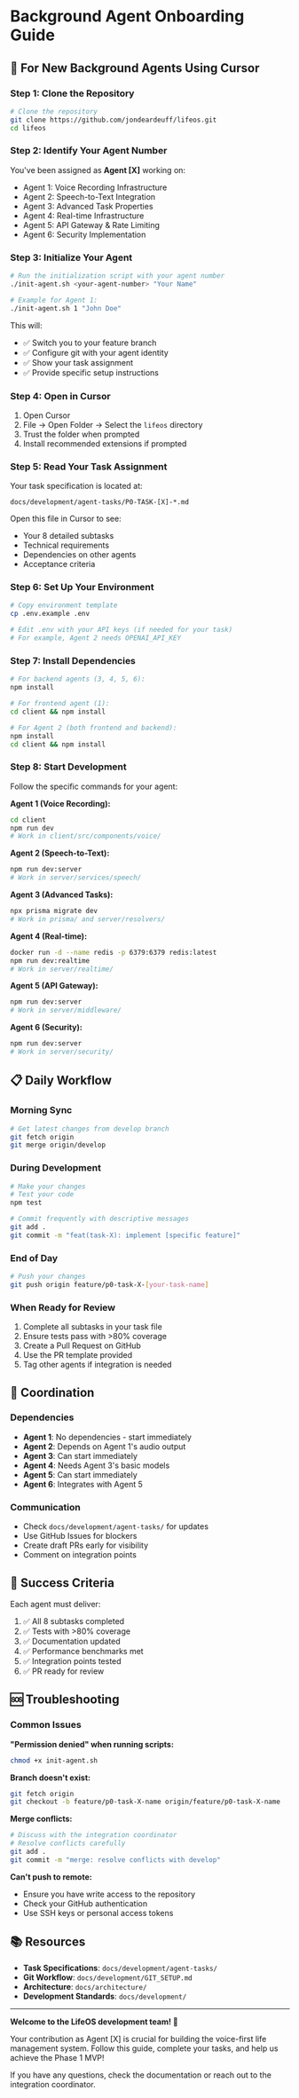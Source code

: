 # Background Agent Onboarding Guide

## 🚀 For New Background Agents Using Cursor

### Step 1: Clone the Repository

```bash
# Clone the repository
git clone https://github.com/jondeardeuff/lifeos.git
cd lifeos
```

### Step 2: Identify Your Agent Number

You've been assigned as **Agent [X]** working on:
- Agent 1: Voice Recording Infrastructure
- Agent 2: Speech-to-Text Integration  
- Agent 3: Advanced Task Properties
- Agent 4: Real-time Infrastructure
- Agent 5: API Gateway & Rate Limiting
- Agent 6: Security Implementation

### Step 3: Initialize Your Agent

```bash
# Run the initialization script with your agent number
./init-agent.sh <your-agent-number> "Your Name"

# Example for Agent 1:
./init-agent.sh 1 "John Doe"
```

This will:
- ✅ Switch you to your feature branch
- ✅ Configure git with your agent identity
- ✅ Show your task assignment
- ✅ Provide specific setup instructions

### Step 4: Open in Cursor

1. Open Cursor
2. File → Open Folder → Select the `lifeos` directory
3. Trust the folder when prompted
4. Install recommended extensions if prompted

### Step 5: Read Your Task Assignment

Your task specification is located at:
```
docs/development/agent-tasks/P0-TASK-[X]-*.md
```

Open this file in Cursor to see:
- Your 8 detailed subtasks
- Technical requirements
- Dependencies on other agents
- Acceptance criteria

### Step 6: Set Up Your Environment

```bash
# Copy environment template
cp .env.example .env

# Edit .env with your API keys (if needed for your task)
# For example, Agent 2 needs OPENAI_API_KEY
```

### Step 7: Install Dependencies

```bash
# For backend agents (3, 4, 5, 6):
npm install

# For frontend agent (1):
cd client && npm install

# For Agent 2 (both frontend and backend):
npm install
cd client && npm install
```

### Step 8: Start Development

Follow the specific commands for your agent:

**Agent 1 (Voice Recording):**
```bash
cd client
npm run dev
# Work in client/src/components/voice/
```

**Agent 2 (Speech-to-Text):**
```bash
npm run dev:server
# Work in server/services/speech/
```

**Agent 3 (Advanced Tasks):**
```bash
npx prisma migrate dev
# Work in prisma/ and server/resolvers/
```

**Agent 4 (Real-time):**
```bash
docker run -d --name redis -p 6379:6379 redis:latest
npm run dev:realtime
# Work in server/realtime/
```

**Agent 5 (API Gateway):**
```bash
npm run dev:server
# Work in server/middleware/
```

**Agent 6 (Security):**
```bash
npm run dev:server
# Work in server/security/
```

## 📋 Daily Workflow

### Morning Sync
```bash
# Get latest changes from develop branch
git fetch origin
git merge origin/develop
```

### During Development
```bash
# Make your changes
# Test your code
npm test

# Commit frequently with descriptive messages
git add .
git commit -m "feat(task-X): implement [specific feature]"
```

### End of Day
```bash
# Push your changes
git push origin feature/p0-task-X-[your-task-name]
```

### When Ready for Review
1. Complete all subtasks in your task file
2. Ensure tests pass with >80% coverage
3. Create a Pull Request on GitHub
4. Use the PR template provided
5. Tag other agents if integration is needed

## 🤝 Coordination

### Dependencies
- **Agent 1**: No dependencies - start immediately
- **Agent 2**: Depends on Agent 1's audio output
- **Agent 3**: Can start immediately 
- **Agent 4**: Needs Agent 3's basic models
- **Agent 5**: Can start immediately
- **Agent 6**: Integrates with Agent 5

### Communication
- Check `docs/development/agent-tasks/` for updates
- Use GitHub Issues for blockers
- Create draft PRs early for visibility
- Comment on integration points

## 🎯 Success Criteria

Each agent must deliver:
1. ✅ All 8 subtasks completed
2. ✅ Tests with >80% coverage
3. ✅ Documentation updated
4. ✅ Performance benchmarks met
5. ✅ Integration points tested
6. ✅ PR ready for review

## 🆘 Troubleshooting

### Common Issues

**"Permission denied" when running scripts:**
```bash
chmod +x init-agent.sh
```

**Branch doesn't exist:**
```bash
git fetch origin
git checkout -b feature/p0-task-X-name origin/feature/p0-task-X-name
```

**Merge conflicts:**
```bash
# Discuss with the integration coordinator
# Resolve conflicts carefully
git add .
git commit -m "merge: resolve conflicts with develop"
```

**Can't push to remote:**
- Ensure you have write access to the repository
- Check your GitHub authentication
- Use SSH keys or personal access tokens

## 📚 Resources

- **Task Specifications**: `docs/development/agent-tasks/`
- **Git Workflow**: `docs/development/GIT_SETUP.md`
- **Architecture**: `docs/architecture/`
- **Development Standards**: `docs/development/`

---

**Welcome to the LifeOS development team! 🎉**

Your contribution as Agent [X] is crucial for building the voice-first life management system. Follow this guide, complete your tasks, and help us achieve the Phase 1 MVP!

If you have any questions, check the documentation or reach out to the integration coordinator.